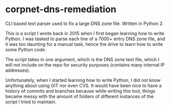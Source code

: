 # corpnet-dns-remediation
CLI based text parser used to fix a large DNS zone file. Written in Python 2.

This is a script I wrote back in 2015 when I first began learning how to write Python. I was tasked to parse each line of a 7000+ entry DNS zone file, and it was too daunting for a manual task, hence the drive to learn how to write some Python code.

The script takes in one argument, which is the DNS zone text file, which I will not include on the repo for security purposes (contains many internal IP addresses).

Unfortunately, when I started learning how to write Python, I did not know anything about using GIT nor even CVS. It would have been nice to have a history of commits and branches because while writing this tool, things became messy with the amount of folders of different instances of the script I tried to maintain.

